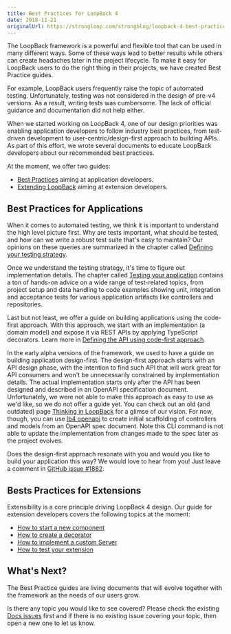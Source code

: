 ```yaml
---
title: Best Practices for LoopBack 4
date: 2018-11-21
originalUrl: https://strongloop.com/strongblog/loopback-4-best-practices/
---
```


The LoopBack framework is a powerful and flexible tool that can be used in many
different ways. Some of these ways lead to better results while others can
create headaches later in the project lifecycle. To make it easy for LoopBack
users to do the right thing in their projects, we have created Best Practice
guides.

<!--more-->

For example, LoopBack users frequently raise the topic of automated testing.
Unfortunately, testing was not considered in the design of pre-v4 versions. As a
result, writing tests was cumbersome. The lack of official guidance and
documentation did not help either.

When we started working on LoopBack 4, one of our design priorities was enabling
application developers to follow industry best practices, from test-driven
development to user-centric/design-first approach to building APIs. As part of
this effort, we wrote several documents to educate LoopBack developers about our
recommended best practices.

At the moment, we offer two guides:

- [Best Practices](https://loopback.io/doc/en/lb4/Best-practices.html) aiming at
  application developers.
- [Extending LoopBack](https://loopback.io/doc/en/lb4/Extending-LoopBack-4.html)
  aiming at extension developers.

## Best Practices for Applications

When it comes to automated testing, we think it is important to understand the
high level picture first. Why are tests important, what should be tested, and
how can we write a robust test suite that's easy to maintain? Our opinions on
these queries are summarized in the chapter called
[Defining your testing strategy](https://loopback.io/doc/en/lb4/Defining-your-testing-strategy.html).

Once we understand the testing strategy, it's time to figure out implementation
details. The chapter called
[Testing your application](https://loopback.io/doc/en/lb4/Testing-your-application.html)
contains a ton of hands-on advice on a wide range of test-related topics, from
project setup and data handling to code examples showing unit, integration and
acceptance tests for various application artifacts like controllers and
repositories.

Last but not least, we offer a guide on building applications using the
code-first approach. With this approach, we start with an implementation (a
domain model) and expose it via REST APIs by applying TypeScript decorators.
Learn more in
[Defining the API using code-first approach](https://loopback.io/doc/en/lb4/Defining-the-API-using-code-first-approach.html).

In the early alpha versions of the framework, we used to have a guide on
building application design-first. The design-first approach starts with an API
design phase, with the intention to find such API that will work great for API
consumers and won't be unnecessarily constrained by implementation details. The
actual implementation starts only after the API has been designed and described
in an OpenAPI specification document. Unfortunately, we were not able to make
this approach as easy to use as we'd like, so we do not offer a guide yet. You
can check out an old (and outdated) page
[Thinking in LoopBack](https://github.com/strongloop/loopback.io/blob/d4ad2ca05f80f53cc70b3666f09aa729214ccc13/pages/en/lb4/Thinking-in-LoopBack.md)
for a glimse of our vision. For now, though, you can use
[lb4 openapi](https://loopback.io/doc/en/lb4/OpenAPI-generator.html) to create
initial scaffolding of controllers and models from an OpenAPI spec document.
Note this CLI command is not able to update the implementation from changes made
to the spec later as the project evolves.

Does the design-first approach resonate with you and would you like to build
your application this way? We would love to hear from you! Just leave a comment
in
[GitHub issue #1882](https://github.com/strongloop/loopback-next/issues/1882).

## Bests Practices for Extensions

Extensibility is a core principle driving LoopBack 4 design. Our guide for
extension developers covers the following topics at the moment:

- [How to start a new component](https://loopback.io/doc/en/lb4/Creating-components.html)
- [How to create a decorator](https://loopback.io/doc/en/lb4/Creating-decorators.html)
- [How to implement a custom Server](https://loopback.io/doc/en/lb4/Creating-servers.html)
- [How to test your extension](https://loopback.io/doc/en/lb4/Testing-your-extension.html)

## What's Next?

The Best Practice guides are living documents that will evolve together with the
framework as the needs of our users grow.

Is there any topic you would like to see covered? Please check the existing
[Docs issues](https://github.com/strongloop/loopback-next/issues?q=is%3Aissue+is%3Aopen+label%3ADocs)
first and if there is no existing issue covering your topic, then open a new one
to let us know.
